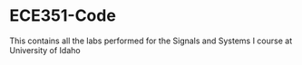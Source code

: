 # ECE351-Code

This contains all the labs performed for the Signals and Systems I course at University of Idaho
